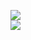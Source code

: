 [![](https://img.shields.io/badge/Made%20With-Github%20Spray-lightgrey.svg?style=for-the-badge&logo=github)](https://github.com/Annihil/github-spray#6401)  
[![](https://i.imgur.com/2DrTn0Z.gif)](https://github.com/Annihil/github-spray)